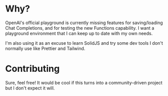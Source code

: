 # Why?

OpenAI's official playground is currently missing features for saving/loading Chat Completions, and for testing the new Functions capability. I want a playground environment that I can keep up to date with my own needs.

I'm also using it as an excuse to learn SolidJS and try some dev tools I don't normally use like Prettier and Tailwind.

# Contributing

Sure, feel free! It would be cool if this turns into a community-driven project but I don't expect it will.
